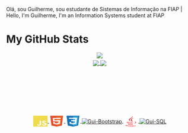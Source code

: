 Olá, sou Guilherme, sou estudante de Sistemas de Informação na FIAP | Hello, I'm Guilherme, I'm an Information Systems student at FIAP
# My GitHub Stats

<div align="center">
  <a href="https://github.com/guiKD">
  <img height="150em" src="https://github-readme-stats.vercel.app/api?username=guiKD&show_icons=true&theme=radical&include_all_commits=true&count_private=true"/>
    <div  align="center" style="margin-bottom:100px">
<img width=40% align="center"  src="https://github-readme-streak-stats.herokuapp.com?user=guiKD&theme=radical&mode=weekly" />
<img width=34% align="center" src="https://github-readme-stats-git-main-rafaelalexandrino.vercel.app/api/top-langs/?username=guiKD&show_icons=true&theme=radical&layout=compact" />
 </div>

 <br>

<div style="display: inline_block"><br>
  <img align="center" alt="Gui-Js" height="30" width="40" src="https://raw.githubusercontent.com/devicons/devicon/master/icons/javascript/javascript-plain.svg">
  <img align="center" alt="Gui-HTML" height="30" width="40" src="https://raw.githubusercontent.com/devicons/devicon/master/icons/html5/html5-original.svg">
  <img align="center" alt="Gui-CSS" height="30" width="40" src="https://raw.githubusercontent.com/devicons/devicon/master/icons/css3/css3-original.svg">
  <img align="center" alt="Gui-Bootstrap" height="30" width="40" src="https://cdn.jsdelivr.net/gh/devicons/devicon@latest/icons/bootstrap/bootstrap-original.svg" />
  <img align="center" alt="Gui-Java" height="30" width="40" src="https://raw.githubusercontent.com/devicons/devicon/master/icons/java/java-plain.svg">
  <img align="center" alt="Gui-SQL" height="30" width="40" src="https://cdn.jsdelivr.net/gh/devicons/devicon@latest/icons/mysql/mysql-original-wordmark.svg" />

</div>
